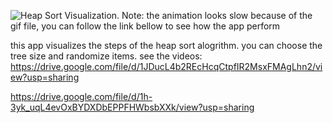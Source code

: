 ![Heap Sort Visualization. Note: the animation looks slow because of the gif file, you can follow the link bellow to see how the app perform](https://github.com/AhmedArnaout123/gifs/blob/main/heap%20sort/20201113_171247.gif)

this app visualizes the steps of the heap sort alogrithm.
you can choose the tree size and randomize items.
see the videos:
https://drive.google.com/file/d/1JDucL4b2REcHcqCtpfIR2MsxFMAgLhn2/view?usp=sharing  

https://drive.google.com/file/d/1h-3yk_uqL4evOxBYDXDbEPPFHWbsbXXk/view?usp=sharing
